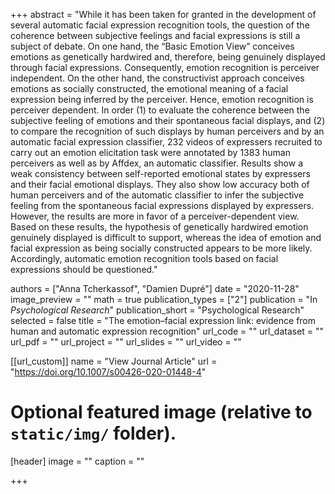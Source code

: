 +++
abstract = "While it has been taken for granted in the development of several automatic facial expression recognition tools, the question of the coherence between subjective feelings and facial expressions is still a subject of debate. On one hand, the “Basic Emotion View” conceives emotions as genetically hardwired and, therefore, being genuinely displayed through facial expressions. Consequently, emotion recognition is perceiver independent. On the other hand, the constructivist approach conceives emotions as socially constructed, the emotional meaning of a facial expression being inferred by the perceiver. Hence, emotion recognition is perceiver dependent. In order (1) to evaluate the coherence between the subjective feeling of emotions and their spontaneous facial displays, and (2) to compare the recognition of such displays by human perceivers and by an automatic facial expression classifier, 232 videos of expressers recruited to carry out an emotion elicitation task were annotated by 1383 human perceivers as well as by Affdex, an automatic classifier. Results show a weak consistency between self-reported emotional states by expressers and their facial emotional displays. They also show low accuracy both of human perceivers and of the automatic classifier to infer the subjective feeling from the spontaneous facial expressions displayed by expressers. However, the results are more in favor of a perceiver-dependent view. Based on these results, the hypothesis of genetically hardwired emotion genuinely displayed is difficult to support, whereas the idea of emotion and facial expression as being socially constructed appears to be more likely. Accordingly, automatic emotion recognition tools based on facial expressions should be questioned."

authors = ["Anna Tcherkassof", "Damien Dupré"]
date = "2020-11-28"
image_preview = ""
math = true
publication_types = ["2"]
publication = "In *Psychological Research*"
publication_short = "Psychological Research"
selected = false
title = "The emotion–facial expression link: evidence from human and automatic expression recognition"
url_code = ""
url_dataset = ""
url_pdf = ""
url_project = ""
url_slides = ""
url_video = ""

[[url_custom]]
name = "View Journal Article"
url = "https://doi.org/10.1007/s00426-020-01448-4"

# Optional featured image (relative to `static/img/` folder).
[header]
image = ""
caption = ""

+++
